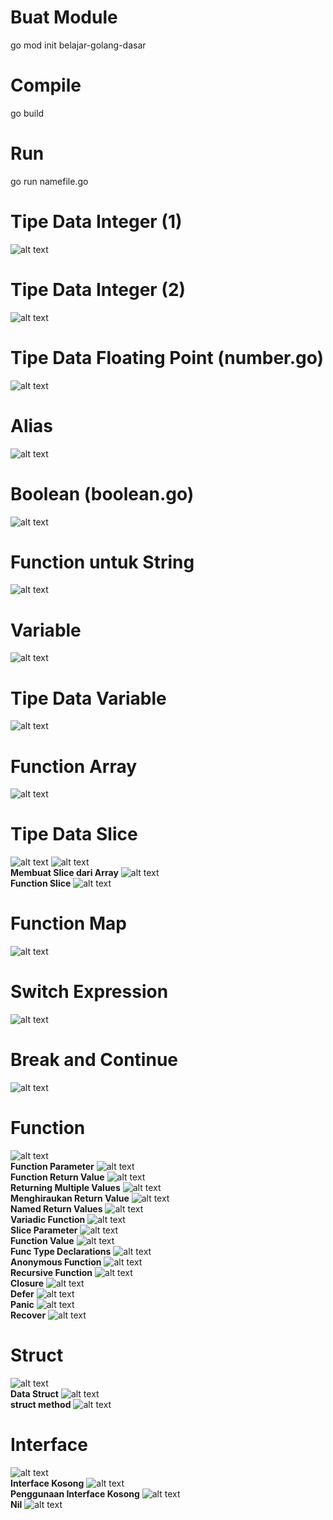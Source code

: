 # Buat Module
go mod init belajar-golang-dasar

# Compile
go build

# Run
go run namefile.go

# Tipe Data Integer (1)
![alt text](image/image.png)

# Tipe Data Integer (2)
![alt text](image/image2.png)

# Tipe Data Floating Point (number.go)
![alt text](image/image3.png)

# Alias
![alt text](image/image4.png)

# Boolean (boolean.go)
![alt text](image/image5.png)

# Function untuk String
![alt text](image/image6.png)

# Variable
![alt text](image/image7.png)

# Tipe Data Variable
![alt text](image/image8.png)

# Function Array
![alt text](image/image9.png)

# Tipe Data Slice
![alt text](image/image10.png)
![alt text](image/image11.png)\
**Membuat Slice dari Array**
![alt text](image/image12.png)\
**Function Slice**
![alt text](image/image13.png)
# Function Map
![alt text](image/image14.png)
# Switch Expression
![alt text](image/image15.png)
# Break and Continue
![alt text](image/image16.png)
# Function
![alt text](image/image17.png)\
**Function Parameter**
![alt text](image/image18.png)\
**Function Return Value**
![alt text](image/image19.png)\
**Returning Multiple Values**
![alt text](image/image20.png)\
**Menghiraukan Return Value**
![alt text](image/image21.png)\
**Named Return Values**
![alt text](image/image22.png)\
**Variadic Function**
![alt text](image/image23.png)\
**Slice Parameter**
![alt text](image/image24.png)\
**Function Value**
![alt text](image/image25.png)\
**Func Type Declarations**
![alt text](image/image26.png)\
**Anonymous Function**
![alt text](image/image27.png)\
**Recursive Function**
![alt text](image/image28.png)\
**Closure**
![alt text](image/image29.png)\
**Defer**
![alt text](image/image30.png)\
**Panic**
![alt text](image/image31.png)\
**Recover**
![alt text](image/image32.png)
# Struct
![alt text](image/image33.png)\
**Data Struct**
![alt text](image/image34.png)\
**struct method**
![alt text](image/image35.png)
# Interface
![alt text](image/image36.png)\
**Interface Kosong**
![alt text](image/image37.png)\
**Penggunaan Interface Kosong**
![alt text](image/image38.png)\
**Nil**
![alt text](image/image39.png)
